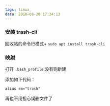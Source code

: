 ```yaml
---
tags: linux
date: 2018-08-20 17:34:13
---
```


### 安装 trash-cli

回收站的命令行模式+
`sudo apt install trash-cli`

### 映射

打开 `.bash_profile`,没有则新建

添加如下代码：

`alias rm="trash"`

再也不用担心误删文件了
